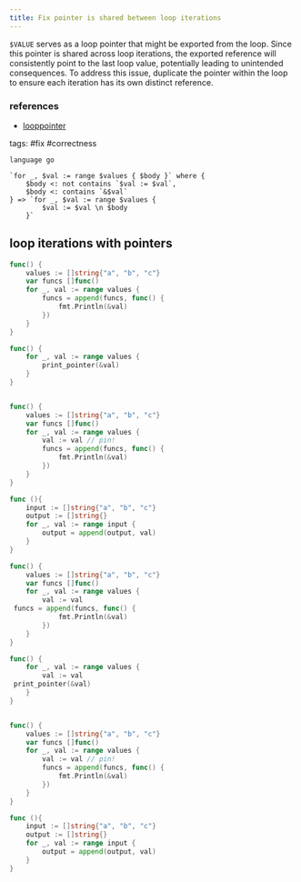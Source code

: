 ```yaml
---
title: Fix pointer is shared between loop iterations
---
```


`$VALUE` serves as a loop pointer that might be exported from the loop. Since this pointer is shared across loop iterations, the exported reference will consistently point to the last loop value, potentially leading to unintended consequences. To address this issue, duplicate the pointer within the loop to ensure each iteration has its own distinct reference.

### references

- [looppointer](https://github.com/kyoh86/looppointer)

tags: #fix #correctness

```grit
language go

`for _, $val := range $values { $body }` where {
    $body <: not contains `$val := $val`,
    $body <: contains `&$val`
} => `for _, $val := range $values { 
        $val := $val \n $body 
    }`
```

## loop iterations with pointers

```go
func() {
    values := []string{"a", "b", "c"}
    var funcs []func()
    for _, val := range values {
        funcs = append(funcs, func() {
            fmt.Println(&val)
        })
    }
}

func() {
    for _, val := range values {
        print_pointer(&val)
    }
}


func() {
    values := []string{"a", "b", "c"}
    var funcs []func()
    for _, val := range values {
        val := val // pin!
        funcs = append(funcs, func() {
            fmt.Println(&val)
        })
    }
}

func (){
	input := []string{"a", "b", "c"}
	output := []string{}
	for _, val := range input {
		output = append(output, val)
	}
}

```

```go
func() {
    values := []string{"a", "b", "c"}
    var funcs []func()
    for _, val := range values { 
        val := val 
 funcs = append(funcs, func() {
            fmt.Println(&val)
        }) 
    }
}

func() {
    for _, val := range values { 
        val := val 
 print_pointer(&val) 
    }
}


func() {
    values := []string{"a", "b", "c"}
    var funcs []func()
    for _, val := range values {
        val := val // pin!
        funcs = append(funcs, func() {
            fmt.Println(&val)
        })
    }
}

func (){
	input := []string{"a", "b", "c"}
	output := []string{}
	for _, val := range input {
		output = append(output, val)
	}
}

```